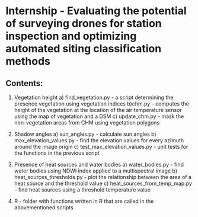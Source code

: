 # Internship - Evaluating the potential of surveying drones for station inspection and optimizing automated siting classification methods

## Contents:
1. Vegetation height
   a) find_vegetation.py - a script determining the presence vegetation using vegetation indices 
   b)chm.py - computes the height of the vegetation at the location of the air temperature sensor using the map of vegetation and a DSM
   c) update_chm.py - mask the non-vegetation areas from CHM using vegetation polygons
   
2. Shadow angles
   a) sun_angles.py - calculate sun angles 
   b) max_elevation_values.py - find the elevation values for every azimuth around the image origin
   c) test_max_elevation_values.py - unit tests for the functions in the previous script
   
3. Presence of heat sources and water bodies
   a) water_bodies.py - find water bodies using NDWI index applied to a multispectral image
   b) heat_sources_thresholds.py - plot the relationship between the area of a heat source and the threshold value
   c) heat_sources_from_temp_map.py - find heat sources using a threshold temperature value
 
 4. R - folder with functions written in R that are called in the abovementioned scripts
